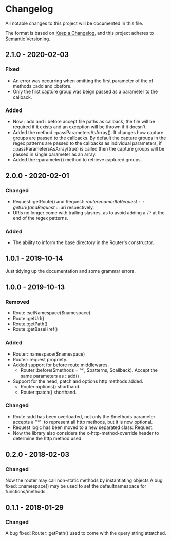 # Changelog
All notable changes to this project will be documented in this file.

The format is based on [Keep a Changelog](https://keepachangelog.com/en/1.0.0/),
and this project adheres to [Semantic Versioning](https://semver.org/spec/v2.0.0.html).


## 2.1.0 - 2020-02-03

### Fixed
- An error was occurring when omitting the first parameter of the of methods ::add and ::before.
- Only the first capture group was beign passed as a parameter to the callback.

### Added
- Now ::add and ::before accept file paths as callback, the file will be required if it exists 
  and an exception will be thrown if it doesn't.
- Added the method ::passParametersAsArray(). It changes how capture groups are passed to the 
  callbacks. By default the capture groups in the regex patterns are passed to the callbacks as 
  individual parameters, if ::passParametersAsArray(true) is called then the capture groups will 
  be passed in single parameter as an array.
- Added the ::parameter() method to retrieve captured groups.



## 2.0.0 - 2020-02-01

### Changed
- Request::getRoute() and Request::$route renamed to Request::getUri() and Request::$uri respectively.
- URIs no longer come with trailing slashes, as to avoid adding a `/?` at the end of the regex patterns.

### Added
- The ability to inform the base directory in the Router's constructor.



## 1.0.1 - 2019-10-14

Just tidying up the documentation and some grammar errors.

## 1.0.0 - 2019-10-13

### Removed

- Route::setNamespace($namespace)
- Route::getUrl()
- Route::getPath()
- Route::getBaseHref()

### Added

- Router::namespace($namespace)
- Router::request propriety.
- Added support for before route middlewares.
  - Router::before($methods = '*', $patterns, $callback). Accept the same parameters as ::add() .
- Support for the head, patch and options http methods added.
  - Router::options() shorthand.
  - Router::patch() shorthand.

### Changed

- Route::add has been overloaded, not only the $methods parameter accepts a ''*'' 
  to represent all http methods, but it is now optional.
- Request logic has been moved to a new separated class: Request.
- Now the library also considers the x-http-method-override header to determine the 
  http method used.

## 0.2.0 - 2018-02-03

### Changed
Now the router may call non-static methods by instantiating objects
A bug fixed: ::namespace() may be used to set the defaultnamespace for functions/methods.


## 0.1.1 - 2018-01-29

### Changed
A bug fixed: Router::getPath() used to come with the query string attatched. 
